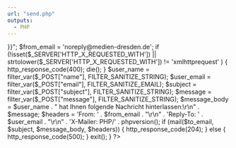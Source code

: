 ```yaml
---
url: "send.php"
outputs:
  - PHP
---
```

<?php

if ($_POST) {
  $to_email = "{{< email >}}";
  $from_email = 'noreply@medien-dresden.de';

  if (!isset($_SERVER['HTTP_X_REQUESTED_WITH'])
    || strtolower($_SERVER['HTTP_X_REQUESTED_WITH']) != 'xmlhttprequest'
  ) {
    http_response_code(400);
    die();
  } 

  $user_name  = filter_var($_POST["name"], FILTER_SANITIZE_STRING);
  $user_email = filter_var($_POST["email"], FILTER_SANITIZE_EMAIL);
  $subject    = filter_var($_POST["subject"], FILTER_SANITIZE_STRING);
  $message    = filter_var($_POST["message"], FILTER_SANITIZE_STRING);

  $message_body = $user_name .
    " hat Ihnen folgende Nachricht hinterlassen:\r\n" .
    $message;
  
  $headers = 
    'From: ' . $from_email . "\r\n" .
    'Reply-To: ' . $user_email . "\r\n" .
    'X-Mailer: PHP/' . phpversion();
  
  if (mail($to_email, $subject, $message_body, $headers)) {
    http_response_code(204);
  } else {
    http_response_code(500);
  }

  exit();
}

?>
